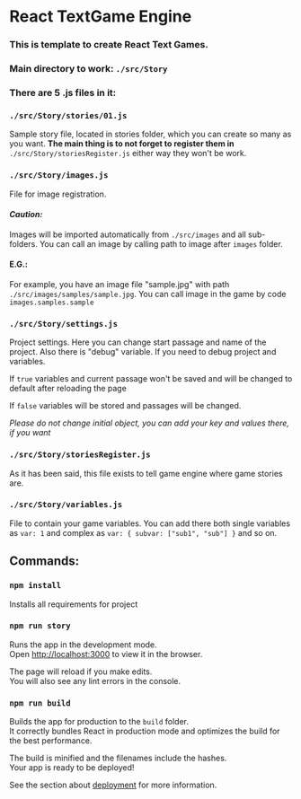 # React TextGame Engine

### This is template to create React Text Games.

### Main directory to work: `./src/Story`

### There are 5 .js files in it:

### `./src/Story/stories/01.js`

Sample story file, located in stories folder, which you can create so many as you want.
<b>The main thing is to not forget to register them in</b> `./src/Story/storiesRegister.js`
either way they won't be work.

### `./src/Story/images.js`

File for image registration.

#### _Caution:_
Images will be imported automatically from `./src/images` and all sub-folders. You can call an image by calling path to image after `images` folder.

#### <b>E.G.:</b> 
For example, you have an image file "sample.jpg" with path `./src/images/samples/sample.jpg`. You can call image in the game by code `images.samples.sample`


### `./src/Story/settings.js`
Project settings. Here you can change start passage and name of the project.
Also there is "debug" variable. If you need to debug project and variables.

If `true` variables and current passage won't be saved and will be changed to default after reloading the page

If `false` variables will be stored and passages will be changed.

_Please do not change initial object, you can add your key and values there, if you want_

### `./src/Story/storiesRegister.js`

As it has been said, this file exists to tell game engine where game stories are.

### `./src/Story/variables.js`

File to contain your game variables. You can add there both single variables as `var: 1` and complex as `var: { subvar: ["sub1", "sub"] }` and so on.


## Commands:

### `npm install`

Installs all requirements for project

### `npm run story`

Runs the app in the development mode.<br />
Open [http://localhost:3000](http://localhost:3000) to view it in the browser.

The page will reload if you make edits.<br />
You will also see any lint errors in the console.

### `npm run build`

Builds the app for production to the `build` folder.<br />
It correctly bundles React in production mode and optimizes the build for the best performance.

The build is minified and the filenames include the hashes.<br />
Your app is ready to be deployed!

See the section about [deployment](https://facebook.github.io/create-react-app/docs/deployment) for more information.
